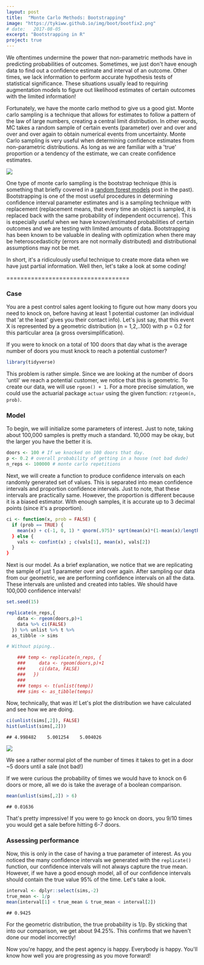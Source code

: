 ```yaml
---
layout: post
title:  "Monte Carlo Methods: Bootstrapping"
image: "https://tykiww.github.io/img/boot/bootfix2.png"
# date:   2017-08-05
excerpt: "Bootstrapping in R"
project: true
---
```


We oftentimes undermine the power that non-parametric methods have in predicting probabilities of outcomes. Sometimes, we just don't have enough data to find out a confidence estimate and interval of an outcome. Other times, we lack information to perform accurate hypothesis tests of statistical significance. These situations usually lead to requiring augmentation models to figure out likelihood estimates of certain outcomes with the limited information!

Fortunately, we have the monte carlo method to give us a good gist. Monte carlo sampling is a technique that allows for estimates to follow a pattern of the law of large numbers, creating a central limit distribution. In other words, MC takes a random sample of certain events (parameter) over and over and over and over again to obtain numerical events from uncertainty. Monte Carlo sampling is very useful when determining confidence estimates from non-parametric distributions. As long as we are familiar with a 'true' proportion or a tendency of the estimate, we can create confidence estimates.

![](https://thumbs.gfycat.com/InbornTerrificAvocet-size_restricted.gif)

One type of monte carlo sampling is the bootstrap technique (this is something that briefly covered in a [random forest models](https://tykiww.github.io/2017-04-05-rf-model/) post in the past). Bootstrapping is one of the most useful procedures in determining confidence interval parameter estimates and is a sampling technique with replacement (replacement means, that every time an object is sampled, it is replaced back with the same probability of independent occurrence). This is especially useful when we have known/estimated probabilities of certain outcomes and we are testing with limited amounts of data. Bootstrapping has been known to be valuable in dealing with optimization when there may be heteroscedasticity  (errors are not normally distributed) and distributional assumptions may not be met.

In short, it's a ridiculously useful technique to create more data when we have just partial information. Well then, let's take a look at some coding!

===================================

### Case

You are a pest control sales agent looking to figure out how many doors you need to knock on, before having at least 1 potential customer (an individual that 'at the least' gives you their contact info). Let's just say, that this event X is represented by a geometric distribution (n = 1,2,..100) with p = 0.2 for this particular area (a gross oversimplification). 

If you were to knock on a total of 100 doors that day what is the average number of doors you must knock to reach a potential customer? 


```r
library(tidyverse)
```

This problem is rather simple. Since we are looking at the number of doors 'until' we reach a potential customer, we notice that this is geometric. To create our data, we will use `rgeom() + 1`. For a more precise simulation, we could use the actuarial package `actuar` using the given function: `rztgeom(n, prob)`.

### Model

To begin, we will initialize some parameters of interest. Just to note, taking about 100,000 samples is pretty much a standard. 10,000 may be okay, but the larger you have the better it is.

```r
doors <- 100 # If we knocked on 100 doors that day.
p <- 0.2 # overall probability of getting in a house (not bad dude)
n_reps <- 100000 # monte carlo repetitions
```
Next, we will create a function to produce confidence intervals on each randomly generated set of values. This is separated into mean confidence intervals and proportion confidence intervals. Just to note, that these intervals are practically same. However, the proportion is different because it is a biased estimator. With enough samples, it is accurate up to 3 decimal points (since it's a proportion).

```r
ci <- function(x, prob = FALSE) {
  if (prob == TRUE) {
    mean(x) + c(-1, 0, 1) * qnorm(.975)* sqrt(mean(x)*(1-mean(x)/length(x))
  } else {
    vals <- confint(x) ; c(vals[1], mean(x), vals[2])
  }
}
```

Next is our model. As a brief explanation, we notice that we are replicating the sample of just 1 parameter over and over again. After sampling our data from our geometric, we are performing confidence intervals on all the data. These intervals are unlisted and created into tables. We should have 100,000 confidence intervals!

```r
set.seed(15)

replicate(n_reps,{
    data <- rgeom(doors,p)+1
    data %>% ci(FALSE)
  }) %>% unlist %>% t %>% 
  as_tibble -> sims

# Without piping..

    ### temp <- replicate(n_reps, { 
    ###     data <- rgeom(doors,p)+1
    ###     ci(data, FALSE)
    ###   })
    ### 
    ### temps <- t(unlist(temp))
    ### sims <- as_tibble(temps)
```

Now, technically, that was it! Let's plot the distribution we have calculated and see how we are doing.

```r
ci(unlist(sims[,2]), FALSE)
hist(unlist(sims[,2]))
```
    ## 4.998482    5.001254    5.004026

![](https://raw.githubusercontent.com/tykiww/imgbucket/master/img/boot/one.png)

We see a rather normal plot of the number of times it takes to get in a door ~5 doors until a sale (not bad!)

If we were curious the probability of times we would have to knock on 6 doors or more, all we do is take the average of a boolean comparison. 

```r
mean(unlist(sims[,2]) > 6)
```

    ## 0.01636

That's pretty impressive! If you were to go knock on doors, you 9/10 times you would get a sale before hitting 6-7 doors. 

### Assessing performance

Now, this is only in the case of having a true parameter of interest. As you noticed the many confidence intervals we generated with the `replicate()` function, our confidence intervals will not always capture the true mean. However, if we have a good enough model, all of our confidence intervals should contain the true value 95% of the time. Let's take a look.

```r
interval <- dplyr::select(sims,-2)
true_mean <- 1/p 
mean(interval[1] < true_mean & true_mean < interval[2])
```
    ## 0.9425

For the geometric distribution, the true probability is 1/p. By sticking that into our comparison, we get about 94.25%. This confirms that we haven't done our model incorrectly!


Now you're happy, and the pest agency is happy. Everybody is happy. You'll know how well you are progressing as you move forward!
